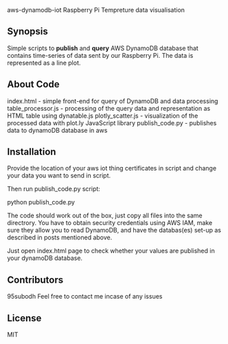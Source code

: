 aws-dynamodb-iot Raspberry Pi Tempreture data visualisation

## Synopsis

Simple scripts to **publish** and **query** AWS DynamoDB database that contains time-series of data sent by our Raspberry Pi. The data is represented as a line plot.

## About Code

index.html - simple front-end for query of DynamoDB and data processing
table_processor.js - processing of the query data and representation as HTML table using dynatable.js
plotly_scatter.js - visualization of the processed data with plot.ly JavaScript library
publish_code.py - publishes data to dynamoDB database in aws

## Installation

Provide the location of your aws iot thing certificates in script and change your data you want to send in script.

Then run publish_code.py script:

python publish_code.py

The code should work out of the box, just copy all files into the same directrory. 
You have to obtain security credentials using AWS IAM, make sure they allow you to read DynamoDB, and have the databas(es) set-up as described in posts mentioned above.

Just open index.html page to check whether your values are published in your dynamoDB database.

## Contributors
95subodh
Feel free to contact me incase of any issues

## License

MIT
